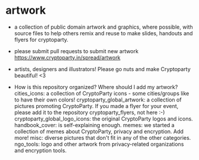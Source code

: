 artwork
=======

  * a collection of public domain artwork and graphics, where possible, with source files to help others remix and reuse to make slides, handouts and flyers for  cryptoparty.

  * please submit pull requests to submit new artwork https://www.cryptoparty.in/spread/artwork

  * artists, designers and illustrators! Please go nuts and make Cryptoparty beautiful! <3

  * How is this repository organized? Where should I add my artwork?
cities_icons: a collection of CryptoParty icons - some cities/groups like to have their own colors!
cryptoparty_global_artwork: a collection of pictures promoting CryptoParty. If you made a flyer for your event, please add it to the repository cryptoparty_flyers, not here :-)
cryptoparty_global_logo_icons: the original CryptoParty logos and icons.
handbook_cover: is self-explaining enough.
memes: we started a collection of memes about CryptoParty, privacy and encryption. Add more!
misc: diverse pictures that don't fit in any of the other categories.
ngo_tools: logo and other artwork from privacy-related organizations and encryption tools.

